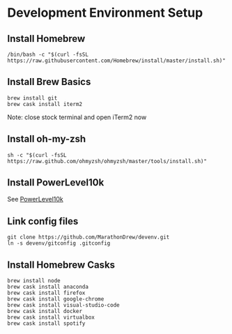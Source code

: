 # Development Environment Setup

## Install Homebrew

```
/bin/bash -c "$(curl -fsSL https://raw.githubusercontent.com/Homebrew/install/master/install.sh)"
```

## Install Brew Basics

```
brew install git
brew cask install iterm2
```

Note:  close stock terminal and open iTerm2 now

## Install oh-my-zsh

```
sh -c "$(curl -fsSL https://raw.github.com/ohmyzsh/ohmyzsh/master/tools/install.sh)"
```

## Install PowerLevel10k

See [PowerLevel10k](https://github.com/romkatv/powerlevel10k#oh-my-zsh)

## Link config files

```
git clone https://github.com/MarathonDrew/devenv.git
ln -s devenv/gitconfig .gitconfig
```

## Install Homebrew Casks

```
brew install node
brew cask install anaconda
brew cask install firefox
brew cask install google-chrome
brew cask install visual-studio-code
brew cask install docker
brew cask install virtualbox
brew cask install spotify
```
